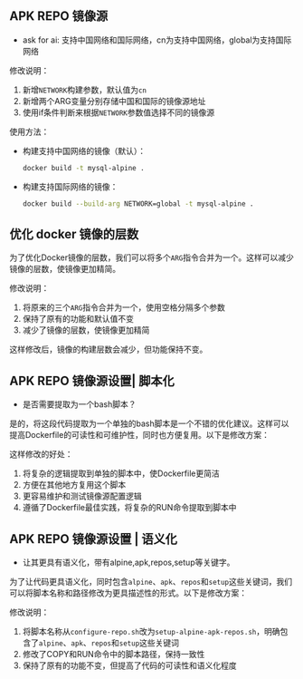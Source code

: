 ## APK REPO 镜像源 
- ask for ai: 支持中国网络和国际网络，cn为支持中国网络，global为支持国际网络


修改说明：
1. 新增`NETWORK`构建参数，默认值为`cn`
2. 新增两个ARG变量分别存储中国和国际的镜像源地址
3. 使用if条件判断来根据`NETWORK`参数值选择不同的镜像源

使用方法：
- 构建支持中国网络的镜像（默认）：
  ```bash
  docker build -t mysql-alpine .
  ```
- 构建支持国际网络的镜像：
  ```bash
  docker build --build-arg NETWORK=global -t mysql-alpine .
  ```

## 优化 docker 镜像的层数

为了优化Docker镜像的层数，我们可以将多个`ARG`指令合并为一个。这样可以减少镜像的层数，使镜像更加精简。

修改说明：
1. 将原来的三个`ARG`指令合并为一个，使用空格分隔多个参数
2. 保持了原有的功能和默认值不变
3. 减少了镜像的层数，使镜像更加精简

这样修改后，镜像的构建层数会减少，但功能保持不变。


## APK REPO 镜像源设置| 脚本化
- 是否需要提取为一个bash脚本？

是的，将这段代码提取为一个单独的bash脚本是一个不错的优化建议。这样可以提高Dockerfile的可读性和可维护性，同时也方便复用。以下是修改方案：

这样修改的好处：
1. 将复杂的逻辑提取到单独的脚本中，使Dockerfile更简洁
2. 方便在其他地方复用这个脚本
3. 更容易维护和测试镜像源配置逻辑
4. 遵循了Dockerfile最佳实践，将复杂的RUN命令提取到脚本中

## APK REPO 镜像源设置 | 语义化
- 让其更具有语义化，带有alpine,apk,repos,setup等关键字。


为了让代码更具语义化，同时包含`alpine`、`apk`、`repos`和`setup`这些关键词，我们可以将脚本名称和路径修改为更具描述性的形式。以下是修改方案：

修改说明：
1. 将脚本名称从`configure-repo.sh`改为`setup-alpine-apk-repos.sh`，明确包含了`alpine`、`apk`、`repos`和`setup`这些关键词
2. 修改了COPY和RUN命令中的脚本路径，保持一致性
3. 保持了原有的功能不变，但提高了代码的可读性和语义化程度

